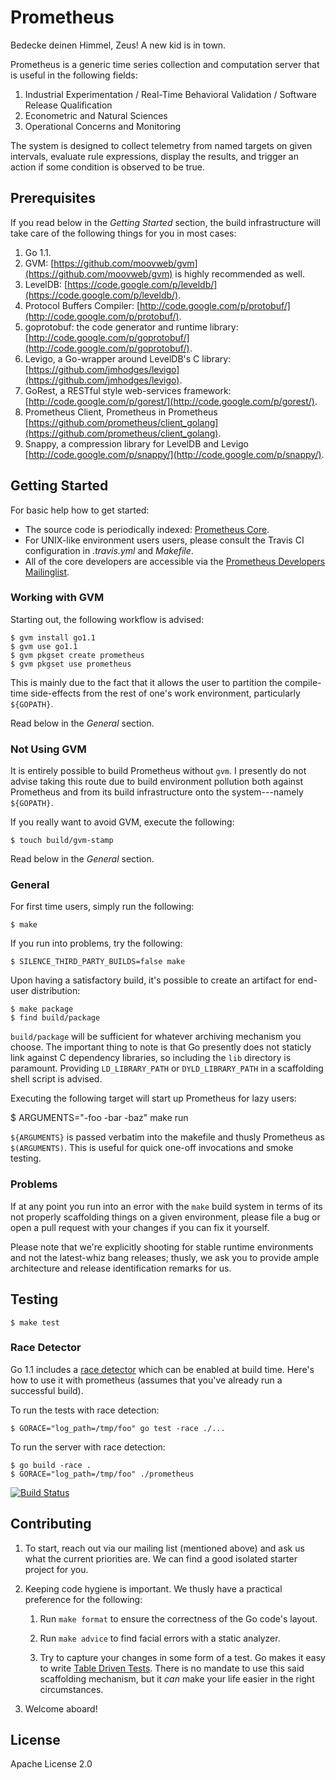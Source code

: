
# Prometheus

Bedecke deinen Himmel, Zeus!  A new kid is in town.

Prometheus is a generic time series collection and computation server that is
useful in the following fields:

1. Industrial Experimentation / Real-Time Behavioral Validation / Software Release Qualification
2. Econometric and Natural Sciences
3. Operational Concerns and Monitoring

The system is designed to collect telemetry from named targets on given
intervals, evaluate rule expressions, display the results, and trigger an
action if some condition is observed to be true.

## Prerequisites
If you read below in the _Getting Started_ section, the build infrastructure
will take care of the following things for you in most cases:

  1. Go 1.1.
  2. GVM: [https://github.com/moovweb/gvm](https://github.com/moovweb/gvm) is highly recommended as well.
  3. LevelDB: [https://code.google.com/p/leveldb/](https://code.google.com/p/leveldb/).
  4. Protocol Buffers Compiler: [http://code.google.com/p/protobuf/](http://code.google.com/p/protobuf/).
  5. goprotobuf: the code generator and runtime library: [http://code.google.com/p/goprotobuf/](http://code.google.com/p/goprotobuf/).
  6. Levigo, a Go-wrapper around LevelDB's C library: [https://github.com/jmhodges/levigo](https://github.com/jmhodges/levigo).
  7. GoRest, a RESTful style web-services framework: [http://code.google.com/p/gorest/](http://code.google.com/p/gorest/).
  8. Prometheus Client, Prometheus in Prometheus [https://github.com/prometheus/client_golang](https://github.com/prometheus/client_golang).
  9. Snappy, a compression library for LevelDB and Levigo [http://code.google.com/p/snappy/](http://code.google.com/p/snappy/).

## Getting Started

For basic help how to get started:

  * The source code is periodically indexed: [Prometheus Core](http://godoc.org/github.com/prometheus/prometheus).
  * For UNIX-like environment users users, please consult the Travis CI configuration in _.travis.yml_ and _Makefile_.
  * All of the core developers are accessible via the [Prometheus Developers Mailinglist](https://groups.google.com/forum/?fromgroups#!forum/prometheus-developers).

### Working with GVM
Starting out, the following workflow is advised:

    $ gvm install go1.1
    $ gvm use go1.1
    $ gvm pkgset create prometheus
    $ gvm pkgset use prometheus

This is mainly due to the fact that it allows the user to partition the
compile-time side-effects from the rest of one's work environment, particularly
``${GOPATH}``.

Read below in the _General_ section.

### Not Using GVM
It is entirely possible to build Prometheus without ``gvm``.  I presently do not
advise taking this route due to build environment pollution both against
Prometheus and from its build infrastructure onto the system---namely
``${GOPATH}``.

If you really want to avoid GVM, execute the following:

    $ touch build/gvm-stamp

Read below in the _General_ section.

### General

For first time users, simply run the following:

    $ make

If you run into problems, try the following:

    $ SILENCE_THIRD_PARTY_BUILDS=false make

Upon having a satisfactory build, it's possible to create an artifact for
end-user distribution:

    $ make package
    $ find build/package

``build/package`` will be sufficient for whatever archiving mechanism you
choose.  The important thing to note is that Go presently does not
staticly link against C dependency libraries, so including the ``lib``
directory is paramount.  Providing ``LD_LIBRARY_PATH`` or
``DYLD_LIBRARY_PATH`` in a scaffolding shell script is advised.

Executing the following target will start up Prometheus for lazy users:

   $ ARGUMENTS="-foo -bar -baz" make run

``${ARGUMENTS}`` is passed verbatim into the makefile and thusly Prometheus as
``$(ARGUMENTS)``.  This is useful for quick one-off invocations and smoke
testing.

### Problems
If at any point you run into an error with the ``make`` build system in terms of
its not properly scaffolding things on a given environment, please file a bug or
open a pull request with your changes if you can fix it yourself.

Please note that we're explicitly shooting for stable runtime environments and
not the latest-whiz bang releases; thusly, we ask you to provide ample
architecture and release identification remarks for us.

## Testing

    $ make test

### Race Detector

Go 1.1 includes a [race
detector](http://tip.golang.org/doc/articles/race_detector.html) which can be
enabled at build time. Here's how to use it with prometheus (assumes that
you've already run a successful build).

To run the tests with race detection:

    $ GORACE="log_path=/tmp/foo" go test -race ./...

To run the server with race detection:

    $ go build -race .
    $ GORACE="log_path=/tmp/foo" ./prometheus

[![Build Status](https://travis-ci.org/prometheus/prometheus.png)](https://travis-ci.org/prometheus/prometheus)

## Contributing

1. To start, reach out via our mailing list (mentioned above) and ask us what
   the current priorities are.  We can find a good isolated starter project for
   you.

2. Keeping code hygiene is important.  We thusly have a practical preference
   for the following:

   1. Run ``make format`` to ensure the correctness of the Go code's layout.

   2. Run ``make advice`` to find facial errors with a static analyzer.

   3. Try to capture your changes in some form of a test.  Go makes it easy to
      write [Table Driven Tests](https://code.google.com/p/go-wiki/wiki/TableDrivenTests).
      There is no mandate to use this said scaffolding mechanism, but it _can_
      make your life easier in the right circumstances.

3. Welcome aboard!

## License

Apache License 2.0
